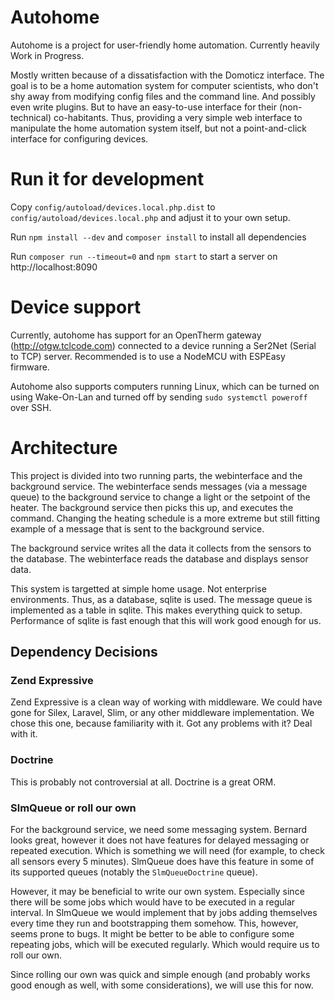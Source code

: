 # Autohome
Autohome is a project for user-friendly home automation. Currently heavily Work
in Progress.

Mostly written because of a dissatisfaction with the Domoticz interface. The
goal is to be a home automation system for computer scientists, who don't shy
away from modifying config files and the command line. And possibly even write
plugins. But to have an easy-to-use interface for their (non-technical)
co-habitants. Thus, providing a very simple web interface to manipulate the home
automation system itself, but not a point-and-click interface for configuring
devices.


# Run it for development

Copy `config/autoload/devices.local.php.dist` to
`config/autoload/devices.local.php` and adjust it to your own setup.

Run `npm install --dev` and `composer install` to install all dependencies

Run `composer run --timeout=0` and `npm start` to start a server on http://localhost:8090

# Device support

Currently, autohome has support for an OpenTherm gateway
(http://otgw.tclcode.com) connected to a device running a Ser2Net (Serial to
TCP) server. Recommended is to use a NodeMCU with ESPEasy firmware.

Autohome also supports computers running Linux, which can be turned on using
Wake-On-Lan and turned off by sending `sudo systemctl poweroff` over SSH.

# Architecture
This project is divided into two running parts, the webinterface and the
background service. The webinterface sends messages (via a message queue) to the
background service to change a light or the setpoint of the heater. The
background service then picks this up, and executes the command. Changing the
heating schedule is a more extreme but still fitting example of a message that
is sent to the background service.

The background service writes all the data it collects from the sensors to the
database. The webinterface reads the database and displays sensor data.

This system is targetted at simple home usage. Not enterprise environments.
Thus, as a database, sqlite is used. The message queue is implemented as a table
in sqlite. This makes everything quick to setup. Performance of sqlite is fast
enough that this will work good enough for us.

## Dependency Decisions

### Zend Expressive
Zend Expressive is a clean way of working with middleware. We could have gone
for Silex, Laravel, Slim, or any other middleware implementation. We chose this
one, because familiarity with it. Got any problems with it? Deal with it.

### Doctrine
This is probably not controversial at all. Doctrine is a great ORM.

### SlmQueue or roll our own
For the background service, we need some messaging system. Bernard looks great,
however it does not have features for delayed messaging or repeated execution.
Which is something we will need (for example, to check all sensors every 5
minutes). SlmQueue does have this feature in some of its supported queues
(notably the `SlmQueueDoctrine` queue).

However, it may be beneficial to write our own system. Especially since there
will be some jobs which would have to be executed in a regular interval. In
SlmQueue we would implement that by jobs adding themselves every time they run
and bootstrapping them somehow. This, however, seems prone to bugs. It might be
better to be able to configure some repeating jobs, which will be executed
regularly. Which would require us to roll our own.

Since rolling our own was quick and simple enough (and probably works good
enough as well, with some considerations), we will use this for now.
